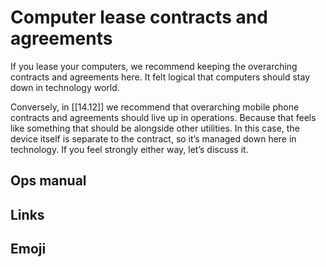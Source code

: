 # Computer lease contracts and agreements

If you lease your computers, we recommend keeping the overarching contracts and agreements here. It felt logical that computers should stay down in technology world.

Conversely, in [[14.12]] we recommend that overarching mobile phone contracts and agreements should live up in operations. Because that feels like something that should be alongside other utilities. In this case, the device itself is separate to the contract, so it’s managed down here in technology. If you feel strongly either way, let’s discuss it.

## Ops manual

## Links

## Emoji

